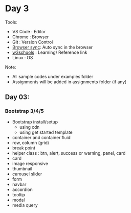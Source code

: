 # Day 3

Tools:
- VS Code : Editor
- Chrome : Browser
- Git : Version Control
- <a href="https://browsersync.io/">Browser sync</a>: Auto sync in the browser
- <a href="https://www.w3schools.com/">w3schools</a> : Learning/ Reference link 
- Linux : OS

Note:
- All sample codes under examples folder
- Assignments will be added in assignments folder (if any)



## Day 03: 

### Bootstrap 3/4/5
- Bootstrap install/setup
    - using cdn
    - using get started template
- container and container fluid
- row, column (grid)
- break point
- helper class : btn, alert, success or warning, panel, card
- card
- image responsive
- thumbnail
- carousel slider
- form 
- navbar
- accordion
- tooltip 
- modal
- media query